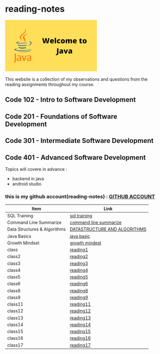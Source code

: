 # reading-notes
![Reading](./assets/welcome.png)



This website is a collection of my observations and questions from the reading assignments throughout my course.

## Code 102 - Intro to Software Development


## Code 201 - Foundations of Software Development


## Code 301 - Intermediate Software Development


## Code 401 - Advanced Software Development


Topics will covere in advance :
- backend in java
- android studio


### this is my github account(reading-notes) : [GITHUB ACCOUNT](https://github.com/mosubborini2000/reading-notes)
 

| Item                      | Link                                     |
|---------------------------|------------------------------------------|
| SQL Training              | [sql training](./prac.md)                |
| Command Line Summarize    | [command line summarize](./comm.md)      |
| Data Structures & Algorithms | [DATASTRUCTURE AND ALGORITHMS](./datastru.md) |
| Java Basics               | [java basic](./javaBasics.md)            |
| Growth Mindset            | [growth mindest](./growth.md)           |
|  class                 | [reading1](./classOne.md)           | 
|  class2                  | [reading2](./classTwo.md)           |
|class3                  | [reading3](./classThree.md)           |
|  class4                  | [reading4](./ClassFour.md)           |
|  class5                  | [reading5](./ClassFive.md)           |
class6                  | [reading6](./Classix.md)           |
class8                 | [reading8](./class8.md)           
|class9                | [reading9](./class9.md)           |
|class11                | [reading11](./class11.md)           |
|class12                | [reading12](./class12.md)           |
|class13                | [reading13](./class13.md)           |
|class14                | [reading14](./class14.md)           |
|class15               | [reading15](./class15.md)           |
|class16         | [reading16](./class16.md)           |
|class17         | [reading17](./class17.md)           |




 














